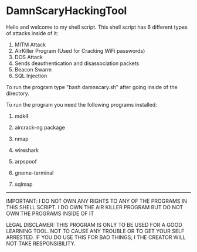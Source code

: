 # DamnScaryHackingTool

Hello and welcome to my shell script.
This shell script has 6 different types of attacks inside of it:

1. MITM Attack
2. AirKiller Program (Used for Cracking WiFi passwords)
3. DOS Attack
4. Sends deauthentication and disassociation packets
5. Beacon Swarm
6. SQL Injection

To run the program type "bash damnscary.sh" after going inside of the directory.

To run the program you need the following programs installed:

1. mdk4

2. aircrack-ng package

3. nmap

4. wireshark

5. arpspoof

6. gnome-terminal

7. sqlmap
------------------------------------------

IMPORTANT: I DO NOT OWN ANY RIGHTS TO ANY OF THE PROGRAMS IN THIS SHELL SCRIPT. I DO OWN THE AIR KILLER PROGRAM BUT DO NOT OWN THE PROGRAMS INSIDE OF IT

LEGAL DISCLAMER: THIS PROGRAM IS ONLY TO BE USED FOR A GOOD LEARNING TOOL. NOT TO CAUSE ANY TROUBLE OR TO GET YOUR SELF ARRESTED. IF YOU DO USE THIS FOR BAD THINGS; I THE CREATOR WILL NOT TAKE RESPONSIBILITY.
